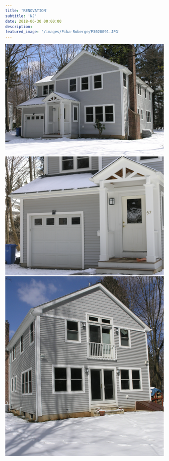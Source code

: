 ```yaml
---
title: 'RENOVATION'
subtitle: 'NJ'
date: 2018-06-30 00:00:00
description: 
featured_image: '/images/Pika-Roberge/P3020091.JPG'
---
```


<div class="gallery" data-columns="2">
	<img src="/images/Pika-Roberge/P3020091.JPG">
	<img src="/images/Pika-Roberge/P3020092.JPG">
	<img src="/images/Pika-Roberge/P3020094.JPG">
</div>

